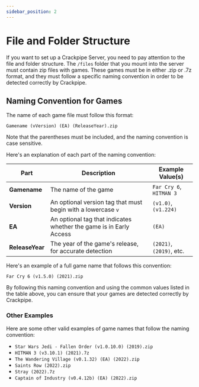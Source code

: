 ```yaml
---
sidebar_position: 2
---
```


# File and Folder Structure

If you want to set up a Crackpipe Server, you need to pay attention to the file and folder structure. The `/files` folder that you mount into the server must contain zip files with games. These games must be in either .zip or .7z format, and they must follow a specific naming convention in order to be detected correctly by Crackpipe.

## Naming Convention for Games

The name of each game file must follow this format:

`Gamename (vVersion) (EA) (ReleaseYear).zip`

Note that the parentheses must be included, and the naming convention is case sensitive.

Here's an explanation of each part of the naming convention:

| Part            | Description                                                        | Example Value(s)         |
| --------------- | ------------------------------------------------------------------ | ------------------------ |
| **Gamename**    | The name of the game                                               | `Far Cry 6`, `HITMAN 3`  |
| **Version**     | An optional version tag that must begin with a lowercase `v`       | `(v1.0)`, `(v1.224)`     |
| **EA**          | An optional tag that indicates whether the game is in Early Access | `(EA)`                   |
| **ReleaseYear** | The year of the game's release, for accurate detection             | `(2021)`, `(2019)`, etc. |

Here's an example of a full game name that follows this convention:

`Far Cry 6 (v1.5.0) (2021).zip`

By following this naming convention and using the common values listed in the table above, you can ensure that your games are detected correctly by Crackpipe.

### Other Examples

Here are some other valid examples of game names that follow the naming convention:

- `Star Wars Jedi - Fallen Order (v1.0.10.0) (2019).zip`
- `HITMAN 3 (v3.10.1) (2021).7z`
- `The Wandering Village (v0.1.32) (EA) (2022).zip`
- `Saints Row (2022).zip`
- `Stray (2022).7z`
- `Captain of Industry (v0.4.12b) (EA) (2022).zip`
